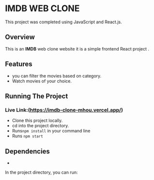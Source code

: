 # IMDB WEB CLONE

This project was completed using JavaScript and React.js.

## Overview
This is an **IMDB** web clone website it is a simple frontend React project .

## Features
* you can filter the movies based on category.
* Watch movies of your choice.

## Running The Project

### Live Link:(https://imdb-clone-mhou.vercel.app/)
* Clone this project locally.
* cd into the project directory.
* Runs`npm install` in your command line
* Runs `npm start`


## Dependencies
   *
   

In the project directory, you can run:


